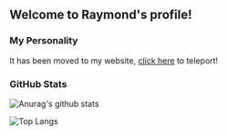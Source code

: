 ## Welcome to Raymond's profile!

### My Personality

It has been moved to my website, [click here](https://raymond.wtf) to teleport!

### GitHub Stats

![Anurag's github stats](https://github-readme-stats.vercel.app/api?username=raymond-1227&theme=dark&show_icons=true)

![Top Langs](https://github-readme-stats.vercel.app/api/top-langs/?username=raymond-1227&theme=dark&show_icons=true)
